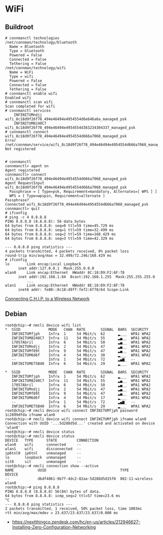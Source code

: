 WiFi
==

## Buildroot

    # connmanctl technologies
    /net/connman/technology/bluetooth
      Name = Bluetooth
      Type = bluetooth
      Powered = False
      Connected = False
      Tethering = False
    /net/connman/technology/wifi
      Name = WiFi
      Type = wifi
      Powered = False
      Connected = False
      Tethering = False
    # connmanctl enable wifi
    Enabled wifi
    # connmanctl scan wifi
    Scan completed for wifi
    # connmanctl services
        INFINITUMndjj        wifi_8c18d9f26f78_494e46494e4954554d6e646a6a_managed_psk
        INFINITUM8240C7      wifi_8c18d9f26f78_494e46494e4954554d383234304337_managed_psk
    # connmanctl connect wifi_8c18d9f26f78_494e46494e4954554d666a7068_managed_psk
    Error /net/connman/service/wifi_8c18d9f26f78_494e46494e4954554d666a7068_managed_psk: Not registered


    # connmanctl
    connmanctl> agent on
    Agent registered
    connmanctl> connect wifi_8c18d9f26f78_494e46494e4954554d666a7068_managed_psk
    Agent RequestInput wifi_8c18d9f26f78_494e46494e4954554d666a7068_managed_psk
      Passphrase = [ Type=psk, Requirement=mandatory, Alternates=[ WPS ] ]
      WPS = [ Type=wpspin, Requirement=alternate ]
    Passphrase? 
    Connected wifi_8c18d9f26f78_494e46494e4954554d666a7068_managed_psk
    connmanctl> quit 
    # ifconfig
    # ping -c 4 8.8.8.8
    PING 8.8.8.8 (8.8.8.8): 56 data bytes
    64 bytes from 8.8.8.8: seq=0 ttl=59 time=45.729 ms
    64 bytes from 8.8.8.8: seq=1 ttl=59 time=32.499 ms
    64 bytes from 8.8.8.8: seq=2 ttl=59 time=168.429 ms
    64 bytes from 8.8.8.8: seq=3 ttl=59 time=42.329 ms
    
    --- 8.8.8.8 ping statistics ---
    4 packets transmitted, 4 packets received, 0% packet loss
    round-trip min/avg/max = 32.499/72.246/168.429 ms
    # ifconfig
    lo        Link encap:Local Loopback  
          inet addr:127.0.0.1  Mask:255.0.0.0
    wlan0     Link encap:Ethernet  HWaddr 8C:18:D9:F2:6F:78  
          inet addr:192.168.1.64  Bcast:192.168.1.255  Mask:255.255.255.0
              ...
    wlan1     Link encap:Ethernet  HWaddr 8E:18:D9:F2:6F:78  
          inet6 addr: fe80::8c18:d9ff:fef2:6f78/64 Scope:Link


[Connecting C.H.I.P. to a Wireless Network ](https://nextthingco.zendesk.com/hc/en-us/articles/209758368-Connecting-C-H-I-P-to-a-Wireless-Network)

## Debian


    root@chip:~# nmcli device wifi list
    *  SSID             MODE   CHAN  RATE       SIGNAL  BARS  SECURITY  
       INFINITUMfjph    Infra  1     54 Mbit/s  62      ▂___  WPA1 WPA2 
       INFINITUM8240C7  Infra  11    54 Mbit/s  55      ▂▄__  WPA1 WPA2 
       17057Abril       Infra  6     54 Mbit/s  50      ▂▄__  WPA1 WPA2 
       INFINITUMndjj    Infra  2     54 Mbit/s  47      ▂▄__  WPA1 WPA2 
       INFINITUMf89t    Infra  9     54 Mbit/s  47      ▂▄__  WPA1 WPA2 
       INFINITUM6d6f    Infra  4     54 Mbit/s  30      ▂___  WPA1 WPA2 
       --               Infra  1     54 Mbit/s  72      ▂▄▆_  --        
       INFINITUME75B40  Infra  6     54 Mbit/s  29      ▂___  WPA1 WPA2 
    
    *  SSID             MODE   CHAN  RATE       SIGNAL  BARS  SECURITY  
       INFINITUMfjph    Infra  1     54 Mbit/s  62      ▂___  WPA1 WPA2 
       INFINITUM8240C7  Infra  11    54 Mbit/s  55      ▂▄__  WPA1 WPA2 
       17057Abril       Infra  6     54 Mbit/s  50      ▂▄__  WPA1 WPA2 
       INFINITUMndjj    Infra  2     54 Mbit/s  47      ▂▄__  WPA1 WPA2 
       INFINITUMf89t    Infra  9     54 Mbit/s  47      ▂▄__  WPA1 WPA2 
       INFINITUM6d6f    Infra  4     54 Mbit/s  17      ▂___  WPA1 WPA2 
       --               Infra  1     54 Mbit/s  72      ▂▄▆_  --        
       INFINITUME75B40  Infra  6     54 Mbit/s  29      ▂___  WPA1 WPA2 
    root@chip:~# nmcli device wifi connect INFINITUMfjph password 1c2899dfda ifname wlan0
    root@chip:~# nmcli device wifi connect INFINITUMfjph ifname wlan0
    Connection with UUID '...5d288d5d...' created and activated on device 'wlan0'
    root@chip:~# nmcli device status
    root@chip:~# nmcli device status
    DEVICE   TYPE      STATE         CONNECTION    
    wlan0    wifi      connected     -- 
    wlan1    wifi      disconnected  --            
    ip6tnl0  ip6tnl    unmanaged     --            
    lo       loopback  unmanaged     --            
    sit0     sit       unmanaged     --            
    root@chip:~# nmcli connection show --active
    NAME           UUID                                  TYPE             DEVICE 
    --             dbdf4061-9b7f-4dc2-82aa-5d288d5d15f0  802-11-wireless  wlan0  
    root@chip:~# ping 8.8.8.8
    PING 8.8.8.8 (8.8.8.8) 56(84) bytes of data.
    64 bytes from 8.8.8.8: icmp_seq=2 ttl=57 time=23.6 ms
    ^C
    --- 8.8.8.8 ping statistics ---
    2 packets transmitted, 1 received, 50% packet loss, time 1003ms
    rtt min/avg/max/mdev = 23.637/23.637/23.637/0.000 ms
    
- https://nextthingco.zendesk.com/hc/en-us/articles/212946627-Installing-Zero-Configuration-Networking


